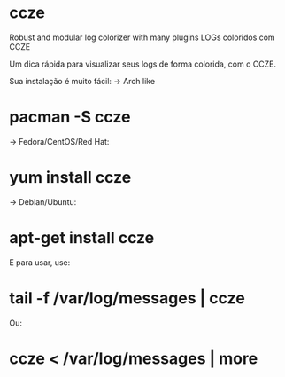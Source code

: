 # ccze

Robust and modular log colorizer with many plugins
LOGs coloridos com CCZE

Um dica rápida para visualizar seus logs de forma colorida, com o CCZE.

Sua instalação é muito fácil:
→ Arch like

# pacman -S ccze

→ Fedora/CentOS/Red Hat:

# yum install ccze

→ Debian/Ubuntu:

# apt-get install ccze


E para usar, use:

# tail -f /var/log/messages | ccze
Ou:
# ccze < /var/log/messages | more
